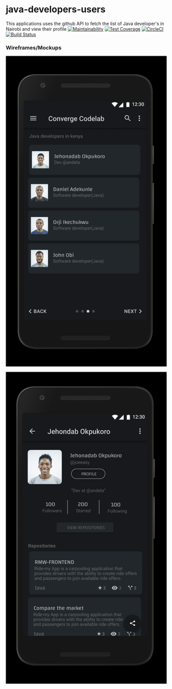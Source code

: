 # java-developers-users
This applications uses the github API to fetch the list of Java developer's in Nairobi and view their profile
[![Maintainability](https://api.codeclimate.com/v1/badges/ccad1c4bda1669517110/maintainability)](https://codeclimate.com/github/joeeasy/nairobi-java-developers/maintainability)
[![Test Coverage](https://api.codeclimate.com/v1/badges/ccad1c4bda1669517110/test_coverage)](https://codeclimate.com/github/joeeasy/nairobi-java-developers/test_coverage)
[![CircleCI](https://circleci.com/gh/joeeasy/nairobi-java-developers.svg?style=svg)](https://circleci.com/gh/joeeasy/nairobi-java-developers)
[![Build Status](https://travis-ci.org/joeeasy/nairobi-java-developers.svg?branch=develop)](https://travis-ci.org/joeeasy/nairobi-java-developers)

### Wireframes/Mockups
![alt text](./wireframes/list.png "Logo Title Text 1")

![alt text](./wireframes/detail.png "Logo Title Text 1")